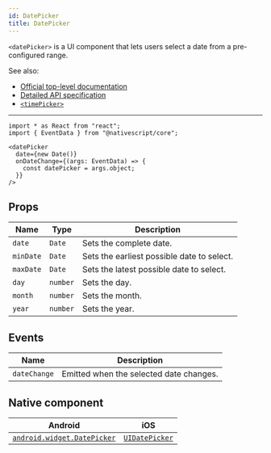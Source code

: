 ```yaml
---
id: DatePicker
title: DatePicker
---
```

<!-- contributors: [shirakaba, MisterBrownRSA, rigor789, ikoevska] -->

`<datePicker>` is a UI component that lets users select a date from a pre-configured range.

See also:

* [Official top-level documentation](https://docs.nativescript.org/ui/components/date-picker)
* [Detailed API specification](https://docs.nativescript.org/api-reference/classes/_ui_date_picker_.datepicker)
* [`<timePicker>`](/docs/components/time-picker)

---

```tsx
import * as React from "react";
import { EventData } from "@nativescript/core";

<datePicker
  date={new Date()}
  onDateChange={(args: EventData) => {
    const datePicker = args.object;
  }}
/>
```

<!-- [> screenshots for=DatePicker <] -->

## Props

| Name | Type | Description |
|------|------|-------------|
| `date` | `Date` | Sets the complete date.
| `minDate` | `Date` | Sets the earliest possible date to select.
| `maxDate` | `Date` | Sets the latest possible date to select.
| `day` | `number` | Sets the day.
| `month` | `number` | Sets the month.
| `year` | `number` | Sets the year.

## Events

| Name | Description |
|------|-------------|
| `dateChange` | Emitted when the selected date changes.

## Native component

| Android |	iOS |
|---------|-----|
| [`android.widget.DatePicker`](https://developer.android.com/reference/android/widget/DatePicker.html) | [`UIDatePicker`](https://developer.apple.com/documentation/uikit/uidatepicker)
